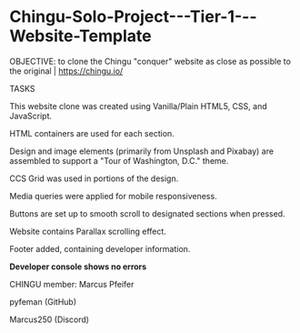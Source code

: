 # Chingu-Solo-Project---Tier-1---Website-Template

OBJECTIVE: to clone the Chingu "conquer" website as close as possible to the original | https://chingu.io/

TASKS

This website clone was created using Vanilla/Plain HTML5, CSS, and JavaScript.

HTML containers are used for each section.

Design and image elements (primarily from Unsplash and Pixabay) are assembled to support a "Tour of Washington, D.C." theme.

CCS Grid was used in portions of the design.

Media queries were applied for mobile responsiveness.

Buttons are set up to smooth scroll to designated sections when pressed.

Website contains Parallax scrolling effect.

Footer added, containing developer information.

**Developer console shows no errors**

CHINGU member: Marcus Pfeifer

pyfeman (GitHub)

Marcus250 (Discord)
